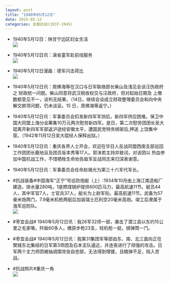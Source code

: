 ```yaml
---
layout: post
title: "1940年05月12日"
date: 2015-05-12
categories: 全面抗战(1937-1945)
---
```


<meta name="referrer" content="no-referrer" />

- 1940年5月12日：陕甘宁边区妇女生活 <br/><img src="https://ww1.sinaimg.cn/large/aca367d8jw1es1vzsu80ej20so0odam2.jpg" />

- 1940年5月12日讯：滇省童军赴前线服务 <br/><img src="https://ww3.sinaimg.cn/large/aca367d8jw1es1uaeb2qsj20a6068aal.jpg" />

- 1940年5月12日漫画：德军闪击荷比 <br/><img src="https://ww4.sinaimg.cn/large/aca367d8jw1es1sjlmixcj20f90e3abl.jpg" />

- 1940年5月12日讯：周佛海等在汉口与日军联络部长柴山及浅见会谈汪伪政府之 财政统一问题。柴山同意将武汉税收权交与汪政府，但对起始日期及 上缴数额意见不一，谈判无结果。（14日，继续会谈成立财政整理委员会和向中央解交款项问题，仍未谈妥。15 日，周佛海等返宁。）  

- 1940年5月12日讯：军事委员会扣发新四军军饷后，新四军供应困难。保卫中国大同盟上海分会筹集10万元两次慰劳新四军。是日，第二次慰劳团团长吴大琨离开新四军军部返沪途经安徽太平，遭国民党特务绑架后,押送 上饶集中营。（1942年11月12日吴大琨经人保释出狱。）  

- 1940年5月12日讯：重庆各界人士开会，欢迎在华日人反战同盟西南支部巡回工作团团长鹿地亘及团员坂本秀等17人。郭沫若主持并致词，对该团以 热血参加中国抗战工作，不惜牺牲生命劝告敌军反战同志来归深表谢意。  

- 1940年5月12日讯：军事委员会任命赵锡光为第三十六军代军长。 

- #抗战装备#中国海军“正宁”号巡防炮艇（上）:1934年10月由上海江南造船厂建造，排水量280吨，1座燃煤锅炉提供600匹马力，最高航速11节。艇员44人，其中军官7人，士官兵37人，艇长为上尉军衔。最高航速11节。武备为57毫米炮两门，7.9毫米机枪两挺后加装瑞士厄利空20毫米高炮。竣工后隶属于海军巡防队。 <br/><img src="https://ww2.sinaimg.cn/large/aca367d8jw1es18llj12qj20b4077ab3.jpg" />

- #枣宜会战# 1940年5月12日讯：我26军32师一部，袭击了潜江县以东约15公里之毛家嘴，歼敌60多人，缴获步枪23支，轻机枪一挺，掷弹筒一门。 

- #枣宜会战# 1940年5月12日讯：我第31集团军等部由东、南、北三面向正在樊城东北集结的日军第3师团及石本支队逼近，并连夜进行了顽强的攻击。日军两个主力师团被抽调围攻张自忠部，无法得到增援，且粮弹不足，陷入苦战。 

- #抗战照片#重庆一角 <br/><img src="https://ww4.sinaimg.cn/large/aca367d8gw1es13m7hbsjj20zk0on0yc.jpg" />

